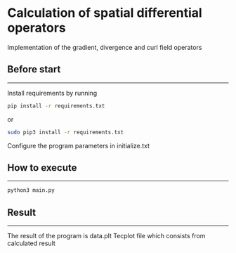 # Calculation of spatial differential operators

Implementation of the gradient, divergence and curl field operators

## Before start
-------------------------------------------

Install requirements by running

```Bash
pip install -r requirements.txt
```
or
```Bash
sudo pip3 install -r requirements.txt
```


Configure the program parameters in initialize.txt

## How to execute
-------------------------------------------
```Bash
python3 main.py
```

## Result
-------------------------------------------
The result of the program is data.plt Tecplot file which consists from
calculated result

